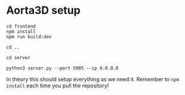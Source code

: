 # Aorta3D setup

    cd frontend
    npm install
    npm run build:dev

    cd ..

    cd server

    python3 server.py --port 5005 --ip 0.0.0.0


In theory this should setup everything as we need it.
Remember to `npm install` each time you pull the repository!